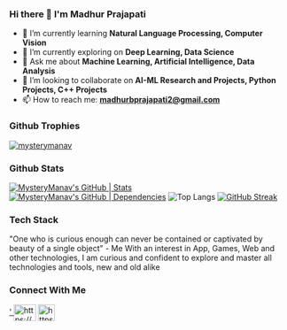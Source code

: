 ### Hi there 👋 I'm Madhur Prajapati

- 🌱 I’m currently learning **Natural Language Processing, Computer Vision**
- 🔭 I’m currently exploring on **Deep Learning, Data Science**
- 💬 Ask me about **Machine Learning, Artificial Intelligence, Data Analysis**
- 👯 I’m looking to collaborate on **AI-ML Research and Projects, Python Projects, C++ Projects**
- 📫 How to reach me: **madhurbprajapati2@gmail.com**

### Github Trophies
<a href="https://github.com/ryo-ma/github-profile-trophy"><img src="https://github-profile-trophy.vercel.app/?username=mysterymanav" alt="mysterymanav" /></a>

### Github Stats
[![MysteryManav's GitHub | Stats](https://stats.quira.sh/MysteryManav/github?theme=dark)](https://quira.sh?utm_source=widgets&utm_campaign=MysteryManav)
[![MysteryManav's GitHub | Dependencies](https://stats.quira.sh/MysteryManav/dependencies?theme=dark)](https://quira.sh?utm_source=widgets&utm_campaign=MysteryManav)
![Top Langs](https://github-readme-stats.vercel.app/api/top-langs/?username=MysteryManav&langs_count=8)
[![GitHub Streak](https://streak-stats.demolab.com/?user=MysteryManav&theme=radical)](https://git.io/streak-stats)

### Tech Stack
"One who is curious enough can never be contained or captivated by beauty of a single object" - Me
With an interest in App, Games, Web and other technologies, I am curious and confident to explore and master all technologies and tools, new and old alike

### Connect With Me
<p align="left">
<a href="https://www.linkedin.com/in/madhur-prajapati-228b2a220/" target="_blank">'
<img align="center" src="https://cdn-icons-png.flaticon.com/512/174/174857.png" alt="https://www.linkedin.com/in/madhur-prajapati-228b2a220/" height="30" width="40" /></a>
<a href="https://twitter.com/notRealZero" target="_blank">
<img align="center" src="https://cdn-icons-png.flaticon.com/512/733/733579.png" alt="https://twitter.com/notRealZero" height="30" width="30" />
</a>
</p>

<!--
**MysteryManav/MysteryManav** is a ✨ _special_ ✨ repository because its `README.md` (this file) appears on your GitHub profile.

Here are some ideas to get you started:

- 🤔 I’m looking for help with ...
- 😄 Pronouns: ...
- ⚡ Fun fact: ...
-->
